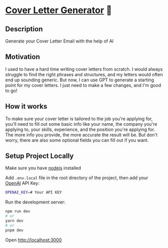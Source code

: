 # [Cover Letter Generator](https://cover-letter-generator.vercel.app) 📝

## Description

Generate your Cover Letter Email with the help of AI

## Motivation

I used to have a hard time writing cover letters from scratch. I would always struggle to find the right phrases and structures, and my letters would often end up sounding generic. But now, I can use GPT to generate a starting point for my cover letters. I just need to make a few changes, and I'm good to go!

## How it works

To make sure your cover letter is tailored to the job you're applying for, you'll need to fill out some basic info like your name, the company you're applying to, your skills, experience, and the position you're applying for. The more info you provide, the more accurate the result will be. But don't worry, there are also some optional fields you can fill out if you want.

## Setup Project Locally

Make sure you have [nodejs](https://nodejs.org) installed

Add `.env.local` file in the root directory of the project, then add your [OpenAI](https://platform.openai.com/account/api-keys) API Key:

```bash
OPENAI_KEY=# Your API KEY

```

Run the development server:

```bash
npm run dev
# or
yarn dev
# or
pnpm dev
```

Open [http://localhost:3000](http://localhost:3000)
